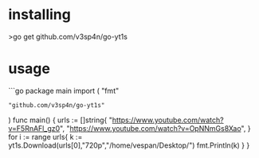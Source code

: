 <h1>installing</h1>
>go get github.com/v3sp4n/go-yt1s
<h1>usage</h1>
```go
package main
import (
    "fmt"
    
    "github.com/v3sp4n/go-yt1s"
)
func main() {
    urls := []string{
        "https://www.youtube.com/watch?v=F5RnAFl_gz0",
        "https://www.youtube.com/watch?v=OpNNmGs8Xao",
    }
    for i := range urls{
        k := yt1s.Download(urls[0],"720p","/home/vespan/Desktop/")
        fmt.Println(k)
    }
}
```
